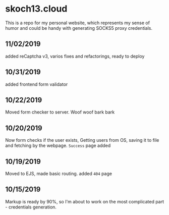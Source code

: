 # skoch13.cloud
This is a repo for my personal website, which represents my sense of humor and could be handy with generating SOCKS5 proxy credentials.

## 11/02/2019
added reCaptcha v3, varios fixes and refactorings, ready to deploy

## 10/31/2019
added frontend form validator

## 10/22/2019
Moved form checker to server. Woof woof bark bark

## 10/20/2019
Now form checks if the user exists, Getting users from OS, saving it to file and fetching by the webpage. `Success` page added

## 10/19/2019
Moved to EJS, made basic routing. added `404` page

## 10/15/2019
Markup is ready by 90%, so I'm about to work on the most complicated part - credentials generation.